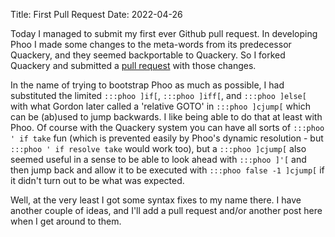 Title: First Pull Request
Date: 2022-04-26

Today I managed to submit my first ever Github pull request. In developing Phoo I made some changes to the meta-words from its predecessor Quackery, and they seemed backportable to Quackery. So I forked Quackery and submitted a [pull request](https://github.com/GordonCharlton/Quackery/pull/6) with those changes.

In the name of trying to bootstrap Phoo as much as possible, I had substituted the limited `:::phoo ]if[`, `:::phoo ]iff[`, and `:::phoo ]else[` with what Gordon later called a 'relative GOTO' in `:::phoo ]cjump[` which can be (ab)used to jump backwards. I like being able to do that at least with Phoo. Of course with the Quackery system you can have all sorts of `:::phoo ' if take` fun (which is prevented easily by Phoo's dynamic resolution - but `:::phoo ' if resolve take` would work too), but a `:::phoo ]cjump[` also seemed useful in a sense to be able to look ahead with `:::phoo ]'[` and then jump back and allow it to be executed with `:::phoo false -1 ]cjump[` if it didn't turn out to be what was expected.

Well, at the very least I got some syntax fixes to my name there. I have another couple of ideas, and I'll add a pull request and/or another post here when I get around to them.
